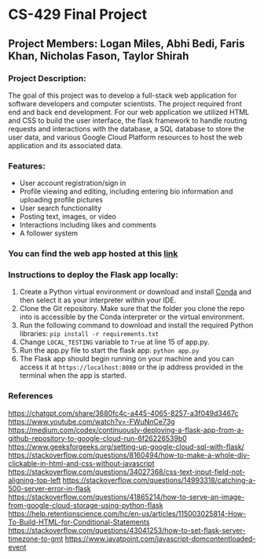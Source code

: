 # CS-429 Final Project

## Project Members: Logan Miles, Abhi Bedi, Faris Khan, Nicholas Fason, Taylor Shirah

### Project Description:
The goal of this project was to develop a full-stack web application for software developers and computer scientists. The project required front end and back end development. For our web application we utilized HTML and CSS to build the user interface, the flask framework to handle routing requests and interactions with the database, a SQL database to store the user data, and various Google Cloud Platform resources to host the web application and its associated data.

### Features:
* User account registration/sign in
* Profile viewing and editing, including entering bio information and uploading profile pictures
* User search functionality
* Posting text, images, or video
* Interactions including likes and comments
* A follower system

### You can find the web app hosted at this [link](https://cs-421-final-project-qoeedekjnq-uc.a.run.app/)

### Instructions to deploy the Flask app locally:

1. Create a Python virtual environment or download and install [Conda](https://www.anaconda.com/download) and then select it as your interpreter within your IDE.
2. Clone the Git repository. Make sure that the folder you clone the repo into is accessible by the Conda interpreter or the virtual environment.
3. Run the following command to download and install the required Python libraries: `pip install -r requirements.txt`
4. Change `LOCAL_TESTING` variable to `True` at line 15 of app.py.
5. Run the app.py file to start the flask app: `python app.py`
6. The Flask app should begin running on your machine and you can access it at `https://localhost:8080` or the ip address provided in the terminal when the app is started.

### References
https://chatgpt.com/share/3680fc4c-a445-4065-8257-a3f049d3467c
https://www.youtube.com/watch?v=-FWuNnCe73g
https://medium.com/codex/continuously-deploying-a-flask-app-from-a-github-repository-to-google-cloud-run-6f26226539b0
https://www.geeksforgeeks.org/setting-up-google-cloud-sql-with-flask/
https://stackoverflow.com/questions/8160494/how-to-make-a-whole-div-clickable-in-html-and-css-without-javascript
https://stackoverflow.com/questions/34027368/css-text-input-field-not-aligning-top-left
https://stackoverflow.com/questions/14993318/catching-a-500-server-error-in-flask
https://stackoverflow.com/questions/41865214/how-to-serve-an-image-from-google-cloud-storage-using-python-flask
https://help.retentionscience.com/hc/en-us/articles/115003025814-How-To-Build-HTML-for-Conditional-Statements
https://stackoverflow.com/questions/43041253/how-to-set-flask-server-timezone-to-gmt
https://www.javatpoint.com/javascript-domcontentloaded-event
